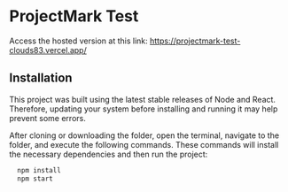 # ProjectMark Test

Access the hosted version at this link: https://projectmark-test-clouds83.vercel.app/
## Installation

This project was built using the latest stable releases of Node and React. Therefore, updating your system before installing and running it may help prevent some errors.

After cloning or downloading the folder, open the terminal, navigate to the folder, and execute the following commands. These commands will install the necessary dependencies and then run the project:
```bash
  npm install
  npm start
```
